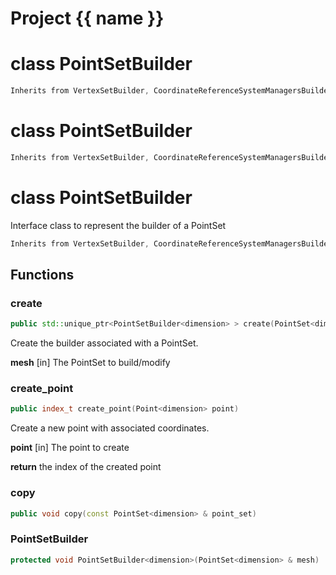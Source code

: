 <script setup>
import {useRoute} from 'vitepress'
const {path} = useRoute()
const tokens = path.split('/')
const words = tokens[2].split('-');
for (let i = 0; i < words.length; i++) {
    words[i] = words[i].charAt(0).toUpperCase() + words[i].slice(1);
    words[i] = words[i].replace('geode', 'Geode')
}
const name = words.join('-');
</script>
# Project {{ name }}

# class PointSetBuilder


```cpp
Inherits from VertexSetBuilder, CoordinateReferenceSystemManagersBuilder<3U>
```



# class PointSetBuilder


```cpp
Inherits from VertexSetBuilder, CoordinateReferenceSystemManagersBuilder<2U>
```



# class PointSetBuilder


 Interface class to represent the builder of a PointSet



```cpp
Inherits from VertexSetBuilder, CoordinateReferenceSystemManagersBuilder<dimension>
```



## Functions

### create

```cpp
public std::unique_ptr<PointSetBuilder<dimension> > create(PointSet<dimension> & mesh)
```


 Create the builder associated with a PointSet.

**mesh** [in] The PointSet to build/modify

### create_point

```cpp
public index_t create_point(Point<dimension> point)
```


 Create a new point with associated coordinates.

**point** [in] The point to create

**return** the index of the created point

### copy

```cpp
public void copy(const PointSet<dimension> & point_set)
```


### PointSetBuilder

```cpp
protected void PointSetBuilder<dimension>(PointSet<dimension> & mesh)
```





